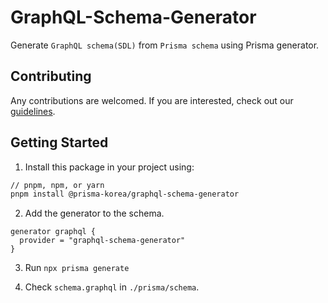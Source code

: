 # GraphQL-Schema-Generator

Generate `GraphQL schema(SDL)` from `Prisma schema` using Prisma generator.

## Contributing

Any contributions are welcomed. If you are interested, check out our [guidelines](https://github.com/prisma-korea/graphql-schema-generator/blob/master/CONTRIBUTING.md).

## Getting Started

1. Install this package in your project using:

```sh
// pnpm, npm, or yarn
pnpm install @prisma-korea/graphql-schema-generator
```

2. Add the generator to the schema.

```prisma
generator graphql {
  provider = "graphql-schema-generator"
}
```

3. Run `npx prisma generate`

4. Check `schema.graphql` in `./prisma/schema`.
